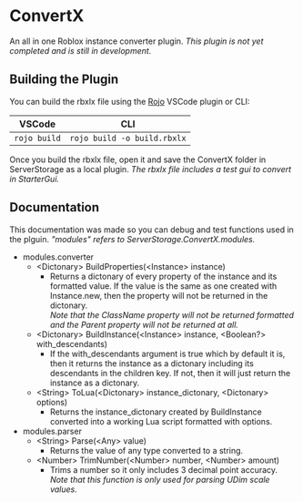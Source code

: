 # ConvertX
An all in one Roblox instance converter plugin. *This plugin is not yet completed and is still in development.*

## Building the Plugin
You can build the rbxlx file using the [Rojo](https://rojo.space/) VSCode plugin or CLI:

|      VSCode      |               CLI               |
| :--------------: | :-----------------------------: |
| ```rojo build``` | ```rojo build -o build.rbxlx``` |

Once you build the rbxlx file, open it and save the ConvertX folder in ServerStorage as a local plugin. *The rbxlx file includes a test gui to convert in StarterGui.*

## Documentation
This documentation was made so you can debug and test functions used in the plguin. *"modules" refers to ServerStorage.ConvertX.modules.*

- modules.converter
  - <span class="hljs-keyword">\<Dictonary></span> BuildProperties(<span class="hljs-keyword">\<Instance></span> instance)
    - Returns a dictonary of every property of the instance and its formatted value. If the value is the same as one created with Instance.new, then the property will not be returned in the dictonary.<br/>
    *Note that the ClassName property will not be returned formatted and the Parent property will not be returned at all.*
  - <span class="hljs-keyword">\<Dictonary></span> BuildInstance(<span class="hljs-keyword">\<Instance></span> instance, <span class="hljs-keyword">\<Boolean?></span> with_descendants)
    - If the with_descendants argument is true which by default it is, then it returns the instance as a dictonary including its descendants in the children key. If not, then it will just return the instance as a dictonary.
  - <span class="hljs-keyword">\<String></span> ToLua(<span class="hljs-keyword">\<Dictonary></span> instance_dictonary, <span class="hljs-keyword">\<Dictonary></span> options)
    - Returns the instance_dictonary created by BuildInstance converted into a working Lua script formatted with options.
- modules.parser
  - <span class="hljs-keyword">\<String></span> Parse(<span class="hljs-keyword">\<Any></span> value)
    - Returns the value of any type converted to a string.
  - <span class="hljs-keyword">\<Number></span> TrimNumber(<span class="hljs-keyword">\<Number></span> number, <span class="hljs-keyword">\<Number></span> amount)
    - Trims a number so it only includes 3 decimal point accuracy.<br/>
    *Note that this function is only used for parsing UDim scale values.*